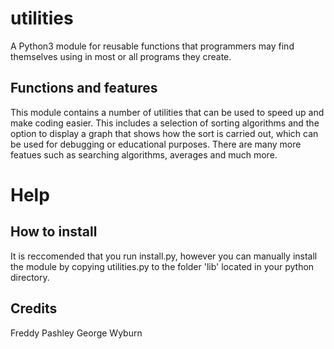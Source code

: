 # utilities
A Python3 module for reusable functions that programmers may find themselves using in most or all programs they create.

## Functions and features
This module contains a number of utilities that can be used to speed up and make coding easier. This includes a selection of sorting algorithms and the option to display a graph that shows how the sort is carried out, which can be used for debugging or educational purposes.
There are many more featues such as searching algorithms, averages and much more.

# Help
## How to install
It is reccomended that you run install.py, however you can manually install the module by copying utilities.py to the folder 'lib' located in your python directory.


## Credits
Freddy Pashley
George Wyburn
